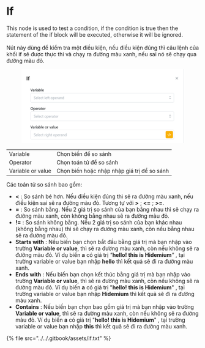 # If

This node is used to test a condition, if the condition is true then the statement of the if block will be executed, otherwise it will be ignored.\
\
Nút này dùng để kiểm tra một điều kiện, nếu điều kiện đúng thì câu lệnh của khối if sẽ được thực thi và chạy ra đường màu xanh, nếu sai nó sẽ chạy qua đường màu đỏ.

<figure><img src="../../.gitbook/assets/image (5) (1) (1) (1) (1) (1) (1).png" alt=""><figcaption></figcaption></figure>

|                   |                                             |
| ----------------- | ------------------------------------------- |
| Variable          | Chọn biến để so sánh                        |
| Operator          | Chọn toán tử để so sánh                     |
| Variable or value | Chọn biến hoặc nhập nhập giá trị để so sánh |

Các toán tử so sánh bao gồm:&#x20;

* **<** : So sánh bé hơn. Nếu điều kiện đúng thì sẽ ra đường màu xanh, nếu điều kiện sai sẽ ra đường màu đỏ. Tương tự với **>** ; **<=** ; **>=**.
* **=** : So sánh bằng. Nếu 2 giá trị so sánh của bạn bằng nhau thì sẽ chạy ra đường màu xanh, còn không bằng nhau sẽ ra đường màu đỏ.
* **!=** : So sánh không bằng. Nếu 2 giá trị so sánh của bạn khác nhau (không bằng nhau) thì sẽ chạy ra đường màu xanh, còn nếu bằng nhau sẽ ra đường màu đỏ.
* **Starts with** : Nếu biến bạn chọn bắt đầu bằng giá trị mà bạn nhập vào trường **Variable or value**, thì sẽ ra đường màu xanh, còn nếu không sẽ ra đường màu đỏ. Ví dụ biến **a** có giá trị  _"_**hello! this is Hidemium**_"_ , tại trường variable or value bạn nhập **hello** thì kết quả sẽ đi ra đường màu xanh.
* **Ends with** : Nếu biến bạn chọn kết thúc bằng giá trị mà bạn nhập vào trường **Variable or value**, thì sẽ ra đường màu xanh, còn nếu không sẽ ra đường màu đỏ. Ví dụ biến **a** có giá trị  "**hello! this is Hidemium**" , tại trường variable or value bạn nhập **Hidemium** thì kết quả sẽ đi ra đường màu xanh.
* **Contains** : Nếu biến bạn chọn bao gồm giá trị mà bạn nhập vào trường **Variable or value**, thì sẽ ra đường màu xanh, còn nếu không sẽ ra đường màu đỏ. Ví dụ biến **a** có giá trị  "**hello! this is Hidemium**" , tại trường variable or value bạn nhập **this** thì kết quả sẽ đi ra đường màu xanh.

{% file src="../../.gitbook/assets/if.txt" %}
